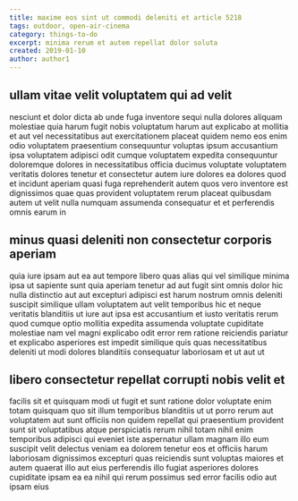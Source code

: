 ```yaml
---
title: maxime eos sint ut commodi deleniti et article 5218
tags: outdoor, open-air-cinema
category: things-to-do
excerpt: minima rerum et autem repellat dolor soluta
created: 2019-01-10
author: author1
---
```


## ullam vitae velit voluptatem qui ad velit

nesciunt et dolor dicta ab unde fuga inventore sequi nulla dolores aliquam molestiae quia harum fugit nobis voluptatum harum aut explicabo at mollitia et aut vel necessitatibus aut exercitationem placeat quidem nemo eos enim odio voluptatem praesentium consequuntur voluptas ipsum accusantium ipsa voluptatem adipisci odit cumque voluptatem expedita consequuntur doloremque dolores in necessitatibus officia ducimus voluptate voluptatem veritatis dolores tenetur et consectetur autem iure dolores ea dolores quod et incidunt aperiam quasi fuga reprehenderit autem quos vero inventore est dignissimos quae quas provident voluptatem rerum placeat quibusdam autem ut velit nulla numquam assumenda consequatur et et perferendis omnis earum in

## minus quasi deleniti non consectetur corporis aperiam

quia iure ipsam aut ea aut tempore libero quas alias qui vel similique minima ipsa ut sapiente sunt quia aperiam tenetur ad aut fugit sint omnis dolor hic nulla distinctio aut aut excepturi adipisci est harum nostrum omnis deleniti suscipit similique ullam voluptatem aut velit temporibus hic et neque veritatis blanditiis ut iure aut ipsa est accusantium et iusto veritatis rerum quod cumque optio mollitia expedita assumenda voluptate cupiditate molestiae nam vel magni explicabo odit error rem ratione reiciendis pariatur et explicabo asperiores est impedit similique quis quas necessitatibus deleniti ut modi dolores blanditiis consequatur laboriosam et ut aut ut

## libero consectetur repellat corrupti nobis velit et

facilis sit et quisquam modi ut fugit et sunt ratione dolor voluptate enim totam quisquam quo sit illum temporibus blanditiis ut ut porro rerum aut voluptatem aut sunt officiis non quidem repellat qui praesentium provident sunt sit voluptatibus atque perspiciatis rerum nihil totam nihil enim temporibus adipisci qui eveniet iste aspernatur ullam magnam illo eum suscipit velit delectus veniam ea dolorem tenetur eos et officiis harum laboriosam dignissimos excepturi quas reiciendis sunt voluptas maiores et autem quaerat illo aut eius perferendis illo fugiat asperiores dolores cupiditate ipsam ea ea nihil qui rerum possimus sed error facilis odio aut ipsam eius
